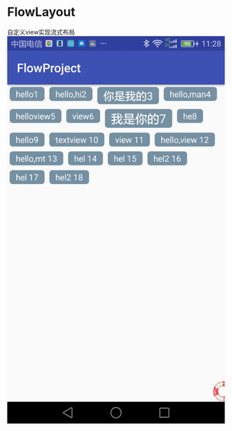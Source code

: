 # FlowLayout
自定义view实现流式布局
![image](https://github.com/goufeng/FlowLayout/blob/master/flowlayout.jpg)
